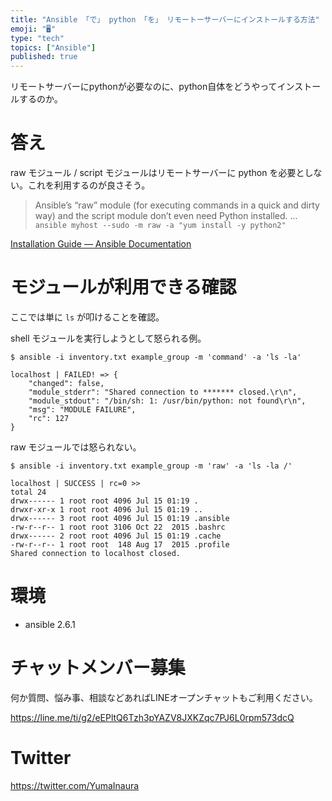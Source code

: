 ```yaml
---
title: "Ansible 「で」 python 「を」 リモートーサーバーにインストールする方法"
emoji: "🖥"
type: "tech"
topics: ["Ansible"]
published: true
---
```


リモートサーバーにpythonが必要なのに、python自体をどうやってインストールするのか。

# 答え

raw モジュール / script モジュールはリモートサーバーに python を必要としない。これを利用するのが良さそう。

>Ansible’s “raw” module (for executing commands in a quick and dirty way) and the script module don’t even need Python installed. 
> ...
>`ansible myhost --sudo -m raw -a "yum install -y python2"`

[Installation Guide — Ansible Documentation](https://docs.ansible.com/ansible/latest/installation_guide/intro_installation.html#managed-node-requirements)


# モジュールが利用できる確認

ここでは単に `ls` が叩けることを確認。

shell モジュールを実行しようとして怒られる例。

```
$ ansible -i inventory.txt example_group -m 'command' -a 'ls -la'

localhost | FAILED! => {
    "changed": false,
    "module_stderr": "Shared connection to ******* closed.\r\n",
    "module_stdout": "/bin/sh: 1: /usr/bin/python: not found\r\n",
    "msg": "MODULE FAILURE",
    "rc": 127
}
```

raw モジュールでは怒られない。

```
$ ansible -i inventory.txt example_group -m 'raw' -a 'ls -la /'

localhost | SUCCESS | rc=0 >>
total 24
drwx------ 1 root root 4096 Jul 15 01:19 .
drwxr-xr-x 1 root root 4096 Jul 15 01:19 ..
drwx------ 3 root root 4096 Jul 15 01:19 .ansible
-rw-r--r-- 1 root root 3106 Oct 22  2015 .bashrc
drwx------ 2 root root 4096 Jul 15 01:19 .cache
-rw-r--r-- 1 root root  148 Aug 17  2015 .profile
Shared connection to localhost closed.
```

# 環境

- ansible 2.6.1









<!-- Update From Qiita API -->

# チャットメンバー募集


何か質問、悩み事、相談などあればLINEオープンチャットもご利用ください。

https://line.me/ti/g2/eEPltQ6Tzh3pYAZV8JXKZqc7PJ6L0rpm573dcQ





# Twitter


https://twitter.com/YumaInaura


<!-- Update From Qiita API -->



